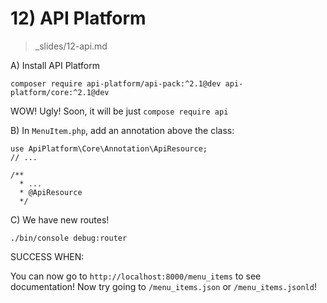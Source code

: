# 12) API Platform
> _slides/12-api.md

A) Install API Platform

    composer require api-platform/api-pack:^2.1@dev api-platform/core:^2.1@dev

WOW! Ugly! Soon, it will be just `compose require api`

B) In `MenuItem.php`, add an annotation above the class:

    use ApiPlatform\Core\Annotation\ApiResource;
    // ...
    
    /**
      * ...
      * @ApiResource
      */

C) We have new routes!

    ./bin/console debug:router

SUCCESS WHEN:

You can now go to `http://localhost:8000/menu_items`
to see documentation! Now try going to `/menu_items.json`
or `/menu_items.jsonld`!
